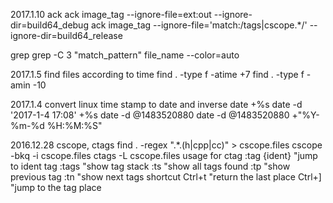 
2017.1.10
ack
ack image_tag --ignore-file=ext:out --ignore-dir=build64_debug
ack image_tag --ignore-file='match:/tags|cscope.*/' --ignore-dir=build64_release

grep
grep -C 3 "match_pattern" file_name --color=auto

2017.1.5
find files according to time
find . -type f -atime +7
find . -type f -amin -10

2017.1.4
convert linux time stamp to date and inverse
date +%s
date -d '2017-1-4 17:08' +%s
date -d @1483520880
date -d @1483520880 +"%Y-%m-%d %H:%M:%S"

2016.12.28
cscope, ctags
find . -regex ".*\.\(h\|cpp\|cc\)" > cscope.files
cscope -bkq -i cscope.files
ctags -L cscope.files
usage for ctag
:tag {ident}    "jump to ident tag
:tags    "show tag stack
:ts    "show all tags found
:tp    "show previous tag
:tn    "show next tags
shortcut
Ctrl+t    "return the last place
Ctrl+]    "jump to the tag place